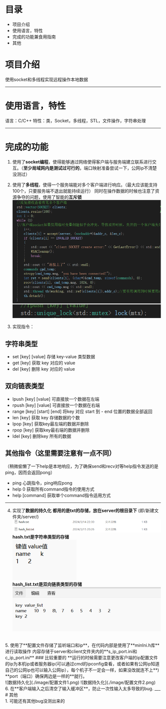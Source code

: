 # 目录<br>
- 项目介绍
- 使用语言，特性
- 完成的功能兼食用指南
- 其他

# 项目介绍<br>
使用socket和多线程实现远程操作本地数据
___
# 使用语言，特性<br>
语言：C/C++
特性：类，Socket，多线程，STL，文件操作，字符串处理
___
# 完成的功能<br>
1. 使用了**socket编程**，使得能够通过网络使得客户端与服务端建立联系进行交互。（**至少局域网内是测试过可行的**，端口映射准备尝试一下，公网ip不清楚没测过）<br>
2. 使用了**多线程**，使得一个服务端能对多个客户端进行响应。（最大应该能支持100个，只要服务端不退出就能持续运行）
同时在操作数据的时候也注意了资源争夺的问题，使用了智能的**互斥锁**<br>
![多线程](./image/多线程核心代码.png)
![多线程](./image/多线程核心代码2.png)

3. 实现指令：
## 字符串类型<br>
- set [key] [value] 存储 key-value 类型数据
- get [key]   获取 key 对应的 value
- del [key] 删除 key 对应的 value
## 双向链表类型<br>
- lpush [key] [value] 可直接放一个数据在左端
- rpush [key] [value] 可直接放一个数据在右端
- range [key] [start] [end] 将key 对应 start 到 - end 位置的数据全部返回
- len  [key] 获取 key 存储数据的个数
- lpop [key] 获取key最左端的数据并删除
- rpop [key] 获取key最右端的数据并删除
- ldel [key] 删除key 所有的数据
## 其他指令（这里需要注意有一点不同）<br>
（稍微偷懒了一下help是本地响应，为了确保send和recv对等help指令发送的是ping，因而会返回pong）
- ping 心跳指令，ping响应pong
- help 0 获取所有command指令的使用方式
- help [command] 获取单个command指令适用方式
___
4. 实现了**数据的持久化**
**都用的是txt的存储，放在server的根目录下**
(即/新建文件夹/server/)
![数据持久化](./image/数据持久化1.png)<br>
**hash.txt是字符串类型的存储**<br>
![数据持久化](./image/数据持久化2.png)<br>
**hash_list.txt是双向链表类型的存储**<br>
![数据持久化](./image/数据持久化3.png)
<br>
5. 使用了**配置文件存储了监听端口和ip**，在代码内部是使用了**minIni.h库**进行读取操作
内容存储于server和client文件夹内的**s_ip_port.ini和c_ip_port.ini**
### 比较重要的
**运行的时候需要注意更改客户端的ip配置文件的ip为本机ip或者服务器ip(可以通过cmd的ipconfig查看，或者如果有公网ip知道自己的公网ip也可以输入公网ip），每个机子不一定会一样，如果没改就连不上**)<br>
**port（端口）确保两边是一样的**就行。<br>
![数据持久化](./image/配置文件1.png)
![数据持久化](./image/配置文件2.png)
<br>
6. 在**客户端输入之后清空了输入缓冲区**，防止一次性输入太多导致的bug.
___
# 其他<br>
1. 可能还有其他bug没测出来的
